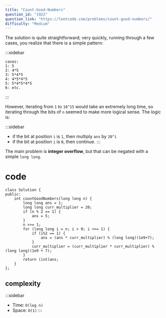 ```yaml
---
title: "Count-Good-Numbers"
question_id: "1922"
question_link: "https://leetcode.com/problems/count-good-numbers/"
difficulty: "Medium"
---
```


The solution is quite straightforward; very quickly, running through a few cases, you realize that there is a simple pattern:

:::sidebar
```
cases:
1: 5
2: 4*5
3: 5*4*5
4: 4*5*4*5
5: 5*4*5*4*5
6: etc.
```
:::

However, iterating from `1` to `10^15` would take an extremely long time, so iterating through the bits of `n` seemed to make more logical sense.
The logic is:

:::sidebar
- if the bit at position `i` is `1`, then multiply `ans` by `20^i`
- if the bit at position `i` is `0`, then continue.
:::

The main problem is **integer overflow**, but that can be negated with a simple `long long`.

# cod<span>e</span>

```{.cpp}
class Solution {
public:
    int countGoodNumbers(long long n) {
        long long ans = 1;
        long long curr_multiplier = 20;
        if (n % 2 == 1) {
            ans = 5;
        }
        n >>= 1;
        for (long long i = n; i > 0; i >>= 1) {
            if (i%2 == 1) {
                ans = (ans * curr_multiplier) % (long long)(1e9+7);
            }
            curr_multiplier = (curr_multiplier * curr_multiplier) % (long long)(1e9 + 7);
        }
        return (int)ans;
    }
};
```

## complexit<span>y</span>

:::sidebar
- Time: `O(log n)`
- Space: `O(1)`
:::
